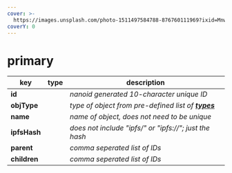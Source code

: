 ```yaml
---
cover: >-
  https://images.unsplash.com/photo-1511497584788-876760111969?ixid=MnwxMjA3fDB8MHxwaG90by1wYWdlfHx8fGVufDB8fHx8&ixlib=rb-1.2.1&auto=format&fit=crop&w=3432&q=80
coverY: 0
---
```


# primary

<table><thead><tr><th>key</th><th data-type="select">type</th><th>description</th></tr></thead><tbody><tr><td><strong>id</strong></td><td></td><td><em>nanoid generated 10-character unique ID</em></td></tr><tr><td><strong>objType</strong></td><td></td><td><em>type of object from pre-defined list of</em> <a href="../schemas/types/"><em><strong>types</strong></em></a><em><strong></strong></em></td></tr><tr><td><strong>name</strong></td><td></td><td><em>name of object, does not need to be unique</em></td></tr><tr><td><strong>ipfsHash</strong></td><td></td><td><em>does not include "ipfs/" or "ipfs://"; just the hash</em></td></tr><tr><td><strong>parent</strong></td><td></td><td><em>comma seperated list of IDs</em></td></tr><tr><td><strong>children</strong></td><td></td><td><em>comma seperated list of IDs</em></td></tr></tbody></table>
